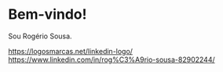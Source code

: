 # Bem-vindo!

Sou Rogério Sousa.

<profile em desenvovilvimento...>

https://logosmarcas.net/linkedin-logo/
https://www.linkedin.com/in/rog%C3%A9rio-sousa-82902244/

